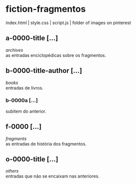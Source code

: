 # fiction-fragmentos
index.html | style.css | script.js | folder of images on pinterest

## a-0000-title [...]
*archives*  
as entradas enciclopédicas sobre os fragmentos.

## b-0000-title-author [...]
*books*  
entradas de livros.

### b-0000a [...]
subitem do anterior.

## f-0000 [...]
*fragments*  
as entradas de história dos fragmentos.

## o-0000-title [...]
*others*  
entradas que não se encaixam nas anteriores.
